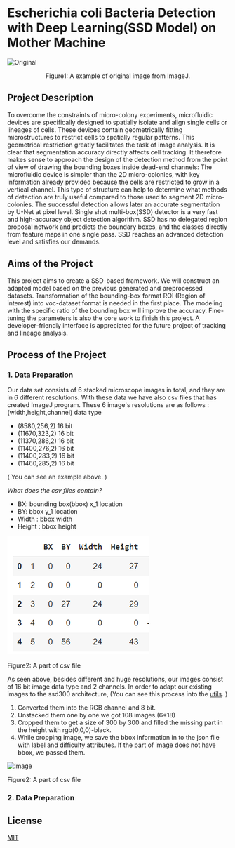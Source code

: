 # Escherichia coli Bacteria Detection with Deep Learning(SSD Model) on Mother Machine



![Original](https://user-images.githubusercontent.com/64874122/152441180-34b580d2-3259-4273-979b-3cda840a2727.png)
<p align="center">
Figure1: A example of original image from ImageJ.
</p>


## Project Description 

To overcome the constraints of micro-colony experiments, microfluidic devices are specifically designed to spatially 
isolate and align single cells or lineages of cells. These devices contain geometrically fitting microstructures to 
restrict cells to spatially regular patterns. This geometrical restriction greatly facilitates the task of image analysis.
It is clear that segmentation accuracy directly affects cell tracking. It therefore makes sense to approach the design of 
the detection method from the point of view of drawing the bounding boxes inside dead-end channels: The microfluidic device
is simpler than the 2D micro-colonies, with key information already provided because the cells are restricted to grow in a
vertical channel. This type of structure can help to determine what methods of detection are truly useful compared to those
used to segment 2D micro-colonies. The successful detection allows later an accurate segmentation by U-Net at pixel level.
Single shot multi-box(SSD) detector is a very fast and high-accuracy object detection algorithm. SSD has no delegated region
proposal network and predicts the boundary boxes, and the classes directly from feature maps in one single pass. SSD reaches
an advanced detection level and satisfies our demands.


## Aims of the Project

This project aims to create a SSD-based framework. We will construct an adapted model based on the previous generated and
preprocessed datasets. Transformation of the bounding-box format ROI (Region of interest) into voc-dataset format is needed
in the first place. The modeling with the specific ratio of the bounding box will improve the accuracy. Fine-tuning the 
parameters is also the core work to finish this project. A developer-friendly interface is appreciated for the future project
of tracking and lineage analysis.

## Process of the Project
### 1. Data Preparation
Our data set consists of 6 stacked microscope images in total, and they are in 6 different
resolutions. With these data we have also csv files that has created ImageJ program. These 6 image's resolutions are as follows : 
(width,height,channel) data type
* (8580,256,2) 16 bit
* (11670,323,2) 16 bit
* (11370,286,2) 16 bit
* (11400,276,2) 16 bit
* (11400,283,2) 16 bit
* (11460,285,2) 16 bit
  
( You can see an example above. )

*What does the csv files contain?*

* BX: bounding box(bbox) x_1 location
* BY: bbox y_1 location
* Width : bbox width
* Height : bbox height

![img_2.png](img_2.png)

Figure2: A part of csv file



As seen above, besides different and huge resolutions, our images consist of 16 bit image data type and 2 channels. 
In order to adapt our existing images to the ssd300 architecture,
(You can see this process into the [utils](https://github.com/yemre-data/ecoli_bacteria_detection/blob/main/utils.py). )
1. Converted them into the RGB channel and 8 bit.
2. Unstacked them one by one we got 108 images.(6*18)
3. Cropped them to get a size of 300 by 300 and filled the missing part in the height with rgb(0,0,0)-black.
4. While cropping image, we save the bbox information in to the json file with label and difficulty attributes. 
   If the part of image does not have bbox, we 
   passed them.
   
![image](https://user-images.githubusercontent.com/64874122/152441615-ddb8cf34-abb2-4084-a7bc-b0c0c2225c65.png)

Figure2: A part of csv file

### 2. Data Preparation






## License
[MIT](https://choosealicense.com/licenses/mit/)